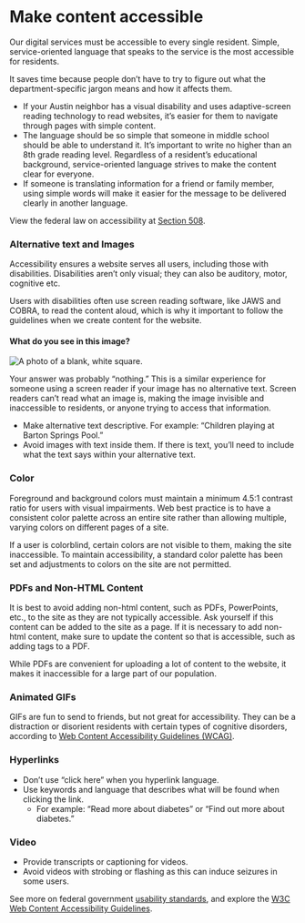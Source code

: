# Make content accessible

Our digital services must be accessible to every single resident. Simple, service-oriented language that speaks to the service is the most accessible for residents.

It saves time because people don’t have to try to figure out what the department-specific jargon means and how it affects them.

* If your Austin neighbor has a visual disability and uses adaptive-screen reading technology to read websites, it’s easier for them to navigate through pages with simple content.
* The language should be so simple that someone in middle school should be able to understand it. It’s important to write no higher than an 8th grade reading level. Regardless of a resident’s educational background, service-oriented language strives to make the content clear for everyone.
* If someone is translating information for a friend or family member, using simple words will make it easier for the message to be delivered clearly in another language.

View the federal law on accessibility at [Section 508](https://www.section508.gov/).

### Alternative text and Images <a id="alternative-text-and-images"></a>

Accessibility ensures a website serves all users, including those with disabilities. Disabilities aren’t only visual; they can also be auditory, motor, cognitive etc.

Users with disabilities often use screen reading software, like JAWS and COBRA, to read the content aloud, which is why it important to follow the guidelines when we create content for the website.

#### What do you see in this image? <a id="what-do-you-see-in-this-image"></a>

![A photo of a blank, white square.](https://cityofaustin.github.io/digital-services-style-guide/assets/img/blank-square.png)

Your answer was probably “nothing.” This is a similar experience for someone using a screen reader if your image has no alternative text. Screen readers can’t read what an image is, making the image invisible and inaccessible to residents, or anyone trying to access that information.

* Make alternative text descriptive. For example: “Children playing at Barton Springs Pool.”
* Avoid images with text inside them. If there is text, you’ll need to include what the text says within your alternative text.

### Color <a id="color"></a>

Foreground and background colors must maintain a minimum 4.5:1 contrast ratio for users with visual impairments. Web best practice is to have a consistent color palette across an entire site rather than allowing multiple, varying colors on different pages of a site.

If a user is colorblind, certain colors are not visible to them, making the site inaccessible. To maintain accessibility, a standard color palette has been set and adjustments to colors on the site are not permitted.

### PDFs and Non-HTML Content <a id="pdfs-and-non-html-content"></a>

It is best to avoid adding non-html content, such as PDFs, PowerPoints, etc., to the site as they are not typically accessible. Ask yourself if this content can be added to the site as a page. If it is necessary to add non-html content, make sure to update the content so that is accessible, such as adding tags to a PDF.

While PDFs are convenient for uploading a lot of content to the website, it makes it inaccessible for a large part of our population.

### Animated GIFs <a id="animated-gifs"></a>

GIFs are fun to send to friends, but not great for accessibility. They can be a distraction or disorient residents with certain types of cognitive disorders, according to [Web Content Accessibility Guidelines \(WCAG\)](https://www.w3.org/TR/UNDERSTANDING-WCAG20/time-limits-pause.html).

### Hyperlinks <a id="hyperlinks"></a>

* Don’t use “click here” when you hyperlink language.
* Use keywords and language that describes what will be found when clicking the link.
  * For example: “Read more about diabetes” or “Find out more about diabetes.”

### Video <a id="video"></a>

* Provide transcripts or captioning for videos.
* Avoid videos with strobing or flashing as this can induce seizures in some users.

See more on federal government [usability standards](https://www.usability.gov/), and explore the [W3C Web Content Accessibility Guidelines](https://www.w3.org/TR/WCAG20/).

